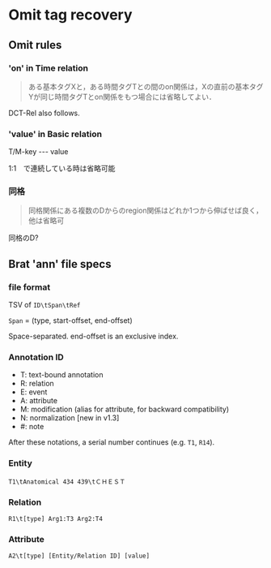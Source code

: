 # Omit tag recovery

## Omit rules

### 'on' in Time relation

> ある基本タグXと，ある時間タグTとの間のon関係は，Xの直前の基本タグYが同じ時間タグTとon関係をもつ場合には省略してよい．

DCT-Rel also follows.

### 'value' in Basic relation

T/M-key --- value

1:1　で連続している時は省略可能

### 同格

> 同格関係にある複数のDからのregion関係はどれか1つから伸ばせば良く，他は省略可

同格のD?


## Brat 'ann' file specs

### file format

TSV of `ID\tSpan\tRef`

`Span` = (type, start-offset, end-offset)

Space-separated.
end-offset is an exclusive index.

### Annotation ID

- T: text-bound annotation
- R: relation
- E: event
- A: attribute
- M: modification (alias for attribute, for backward compatibility)
- N: normalization [new in v1.3]
- #: note

After these notations, a serial number continues (e.g. `T1`, `R14`).

### Entity

`T1\tAnatomical 434 439\tＣＨＥＳＴ`

### Relation

`R1\t[type] Arg1:T3 Arg2:T4`

### Attribute

`A2\t[type] [Entity/Relation ID] [value]`
